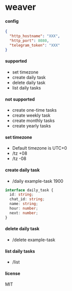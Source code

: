 # weaver

#### config

```json
{
  "http_hostname": "XXX",
  "http_port": 8080,
  "telegram_token": "XXX"
}
```

#### supported

- set timezone
- create daily task
- delete daily task
- list daily tasks

#### not supported

- create one-time tasks
- create weekly task
- create monthly tasks
- create yearly tasks

#### set timezone

- Default timezone is UTC+0
- /tz +08
- /tz -08

#### create daily task

- /daily example-task 1900

```ts
interface daily_task {
  id: string;
  chat_id: string;
  name: string;
  hour: number;
  next: number;
}
```

#### delete daily task

- /delete example-task

#### list daily tasks

- /list

#### license

MIT